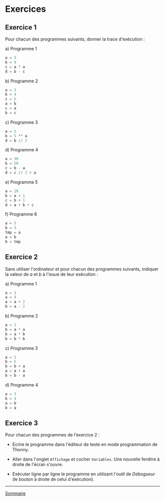  # Exercices

## Exercice 1

Pour chacun des programmes suivants, donner la trace d'exécution :

a) Programme 1

```python
a = 3
b = 9
c = a * a
d = b - c
```

b) Programme 2

```python
a = 3
b = 4
c = 5
a = b
c = a
b = c
```

c) Programme 3

```python
a = 2
b = 5 ** a
d = b // 2
```

d) Programme 4

```python
a = 30
b = 50
c = b - a
d = c // 2 + a
```

e) Programme 5

```python
a = 10
b = a + 1
c = b + 1
d = a + b + c
```

f) Programme 6

```python
a = 5
b = 3
tmp = a
a = b
b = tmp
```

## Exercice 2

Sans utiliser l'ordinateur et pour chacun des programmes suivants, indiquer la valeur de $`a`$ et $`b`$ à l'issue de leur exécution :

a) Programme 1

```python
a = 3
a = 4
a = a + 2
b = a - 2
```

b) Programme 2

```python
a = 2
b = a * a
b = a * b
b = b * b
```

c) Programme 3

```python
a = 1
b = 5
b = b + a
a = a + a
b = b - a
```

d) Programme 4

```python
a = 3
b = 4
a = b
b = a
```

## Exercice 3

Pour chacun des programmes de l'exercice 2 :

- Ecrire le programme dans l'éditeur de texte en mode programmation de Thonny.

- Aller dans l'onglet `Affichage` et cocher `Variables`. Une nouvelle fenêtre à droite de l'écran s'ouvre.

- Exécuter ligne par ligne le programme en utilisant l'outil de *Débogueur* (le bouton à droite de celui d'exécution).

_______________

[Sommaire](./../../../README.md)